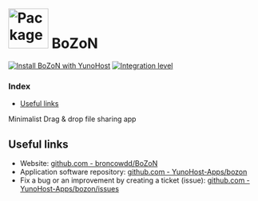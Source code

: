# <img src="/images/yunohost_package.png" height="80px" alt="Package"> BoZoN

[![Install BoZoN with YunoHost](https://install-app.yunohost.org/install-with-yunohost.svg)](https://install-app.yunohost.org/?app=bozon) [![Integration level](https://dash.yunohost.org/integration/bozon.svg)](https://ci-apps.yunohost.org/jenkins/job/bozon%20%28Community%29/lastBuild/consoleFull)

### Index

- [Useful links](#useful-links)

Minimalist Drag & drop file sharing app

## Useful links

+ Website: [github.com - broncowdd/BoZoN](https://github.com/broncowdd/BoZoN)
+ Application software repository: [github.com - YunoHost-Apps/bozon](https://github.com/YunoHost-Apps/bozon_ynh)
+ Fix a bug or an improvement by creating a ticket (issue): [github.com - YunoHost-Apps/bozon/issues](https://github.com/YunoHost-Apps/bozon_ynh/issues)
